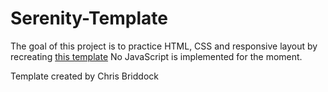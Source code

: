 # Serenity-Template

The goal of this project is to practice HTML, CSS and responsive layout by recreating [this template](http://www.free-css.com/free-css-templates/page210/serenity)
No JavaScript is implemented for the moment.

Template created by Chris Briddock